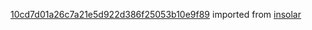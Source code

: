 [10cd7d01a26c7a21e5d922d386f25053b10e9f89](https://github.com/insolar/insolar/commit/10cd7d01a26c7a21e5d922d386f25053b10e9f89) imported from [insolar](https://github.com/insolar/insolar)
